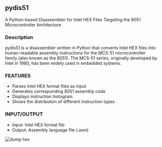 ## pydis51
A Python-based Disassembler for Intel HEX Files Targeting the 8051 Microcontroller Architecture

### Description
pydis51 is a disassembler written in Python that converts Intel HEX files into human-readable assembly instructions for the MCS-51 microcontroller family (also known as the 8051). The MCS-51 series, originally developed by Intel in 1980, has been widely used in embedded systems.

### FEATURES
- Parses Intel HEX format files as input
- Generates corresponding 8051 assembly code
- Displays instruction histogram
- Shows the distribution of different instruction types
   
### INPUT/OUTPUT
- Input: Intel HEX format file
- Output: Assembly language file (.asm)

![dump hex]([https://github.com/syeedameen/pydis51/blob/master/Resources/dump.png])
 
